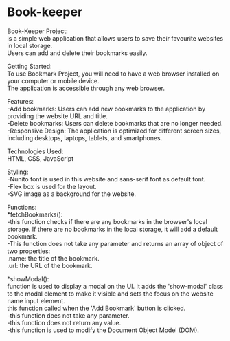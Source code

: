 # Book-keeper
Book-Keeper Project: <br>
 is a simple  web application that allows users to save   their favourite websites in local storage.<br>
 Users can add and delete their bookmarks easily.

Getting Started:<br>
 To use Bookmark Project, you will need to have a web browser installed on your computer or mobile device.<br> 
 The application is accessible through any web browser.

 Features:<br>
 -Add bookmarks: Users can add new bookmarks to the application by providing the website URL and title.<br>
 -Delete bookmarks: Users can delete bookmarks that are no longer needed.<br>
 -Responsive Design: The application is optimized for different screen sizes, including desktops, laptops, tablets, and smartphones.

Technologies Used:<br>
 HTML, CSS, JavaScript

Styling:<br>
 -Nunito font is used in this website and sans-serif font as default font.<br>
 -Flex box is used for the layout. <br>
 -SVG image as a background for the website.<br>

Functions:<br>
*fetchBookmarks():<br>
 -this function checks if there are any bookmarks in the browser's local storage. If there are no bookmarks in the local storage, it will add a default bookmark.<br>
 -This function does not take any parameter and returns an array of object of two properties:<br>
 .name: the title of the bookmark.<br>
 .url: the URL of the bookmark.<br>

*showModal():<br>
 function is used to display a modal on the UI. It adds the 'show-modal' class to the modal element to make it visible and sets the focus on the website name input element.<br>
 this function called when the 'Add Bookmark' button is clicked. <br>
 -this function does not take any parameter.<br>
 -this function does not return any value. <br>
 -this function is used to modify the Document Object Model (DOM).
